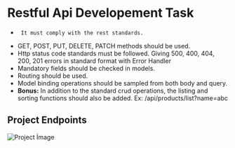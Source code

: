 # Restful Api Developement Task

 -      It must comply with the rest standards.
 -    GET, POST, PUT, DELETE, PATCH methods should be used.
 -    Http status code standards must be followed. Giving 500, 400, 404, 200, 201 errors in standard format with Error Handler
 -    Mandatory fields should be checked in models.
 -    Routing should be used.
 -    Model binding operations should be sampled from both body and query.
  - **Bonus:**
     In addition to the standard crud operations, the listing and sorting functions should also be added. Ex: /api/products/list?name=abc



## Project Endpoints
![Project İmage](https://i.hizliresim.com/atjxwpe.png)

